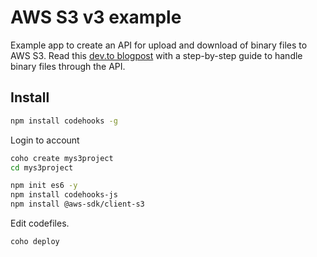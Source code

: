 # AWS S3 v3 example

Example app to create an API for upload and download of binary files to AWS S3.
Read this [dev.to blogpost](https://dev.to/restdbjones/step-by-step-guide-uploading-and-downloading-binary-files-to-aws-s3-v3-using-nodejs-and-codehooksio-4olh) with a step-by-step guide to handle binary files through the API.

## Install
```bash
npm install codehooks -g
```

Login to account

```bash
coho create mys3project
cd mys3project

npm init es6 -y
npm install codehooks-js
npm install @aws-sdk/client-s3
```

Edit codefiles.

```bash
coho deploy
```

